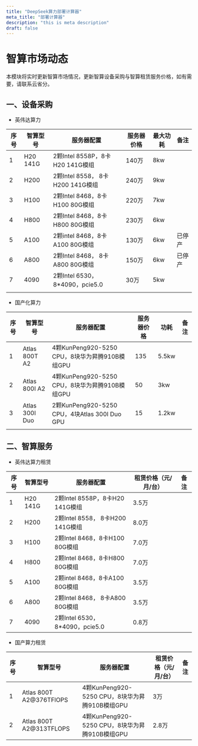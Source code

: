 ```yaml
---
title: "DeepSeek算力部署计算器"
meta_title: "部署计算器"
description: "this is meta description"
draft: false
---
```


# 智算市场动态

本模块将实时更新智算市场情况，更新智算设备采购与智算租赁服务价格，如有需要，请联系云省分。

## 一、设备采购

- 英伟达算力

| 序号 | 智算型号 | 服务器配置 | 服务器价格 | 最大功耗 | 备注 |
| --- | --- | --- | --- | --- | --- |
| 1  | H20 141G | 2颗Intel 8558P，8卡H20 141G模组 | 140万 | 8kw |  |
| 2 | H200 | 2颗Intel 8558， 8卡H200 141G模组 | 240万 | 9kw |  |
| 3 | H100 | 2颗Intel 8468，8卡H100 80G模组 | 220万 | 7kw |  |
| 4 | H800 | 2颗Intel 8468，8卡H800 80G模组 | 230万 | 6kw |  |
| 5 | A100 | 2颗intel 8468，8卡A100 80G模组 | 130万 | 6kw | 已停产 |
| 6 | A800 | 2颗Intel 8468， 8卡A800 80G模组 | 150万 | 6kw | 已停产 |
| 7 | 4090 | 2颗Intel 6530， 8*4090，pcie5.0 | 30万 | 5kw |  |
|  |  |  |  |  |  |
- 国产化算力

| 序号 | 智算型号 | 服务器配置 | 服务器价格 | 功耗 | 备注 |
| --- | --- | --- | --- | --- | --- |
| 1 | Atlas 800T A2 | 4颗KunPeng920-5250 CPU，8块华为昇腾910B模组GPU | 135 | 5.5kw |  |
| 2 | Atlas 800I A2 | 4颗KunPeng920-5250 CPU，8块华为昇腾910B模组GPU | 50 | 3kw |  |
| 3 | Atlas 300I Duo | 2颗KunPeng920-5250 CPU，4块Atlas 300I Duo GPU  | 15 | 1.2kw |  |
|  |  |  |  |  |  |

## 二、智算服务

- 英伟达算力租赁

| 序号 | 智算型号 | 服务器配置 | 租赁价格（元/月/台） | 备注 |
| --- | --- | --- | --- | --- |
| 1 | H20 141G | 2颗Intel 8558P，8卡H20 141G模组 | 3.5万 |  |
| 2 | H200 | 2颗Intel 8558， 8卡H200 141G模组 | 8.0万 |  |
| 3 | H100 | 2颗Intel 8468，8卡H100 80G模组 | 7.0万 |  |
| 4 | H800 | 2颗Intel 8468，8卡H800 80G模组 | 7.0万 |  |
| 5 | A100 | 2颗intel 8468，8卡A100 80G模组 | 3.5万 |  |
| 6 | A800 | 2颗Intel 8468， 8卡A800 80G模组 | 3.5万 |  |
| 7 | 4090 | 2颗Intel 6530， 8*4090，pcie5.0 | 0.8万 |  |
- 国产算力租赁

| 序号 | 智算型号 | 服务器配置 | 租赁价格（元/月/台） | 备注 |
| --- | --- | --- | --- | --- |
| 1 | Atlas 800T A2@376TFlOPS | 4颗KunPeng920-5250 CPU，8块华为昇腾910B模组GPU | 3万 |  |
| 2 | Atlas 800T A2@313TFLOPS | 4颗KunPeng920-5250 CPU，8块华为昇腾910B模组GPU | 2.8万 |  |
